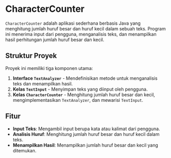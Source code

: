 # CharacterCounter

`CharacterCounter` adalah aplikasi sederhana berbasis Java yang menghitung jumlah huruf besar dan huruf kecil dalam sebuah teks. Program ini menerima input dari pengguna, menganalisis teks, dan menampilkan hasil perhitungan jumlah huruf besar dan kecil.

## Struktur Proyek

Proyek ini memiliki tiga komponen utama:
1. **Interface `TextAnalyzer`** - Mendefinisikan metode untuk menganalisis teks dan menampilkan hasil.
2. **Kelas `TextInput`** - Menyimpan teks yang diinput oleh pengguna.
3. **Kelas `CharacterCounter`** - Menghitung jumlah huruf besar dan kecil, mengimplementasikan `TextAnalyzer`, dan mewarisi `TextInput`.

## Fitur

- **Input Teks**: Mengambil input berupa kata atau kalimat dari pengguna.
- **Analisis Huruf**: Menghitung jumlah huruf besar dan huruf kecil dalam teks.
- **Menampilkan Hasil**: Menampilkan jumlah huruf besar dan kecil yang ditemukan.
